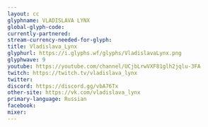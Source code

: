 ```yaml
---
layout: cc
glyphname: VLADISLAVA LYNX
global-glyph-code: 
currently-partnered: 
stream-currency-needed-for-glyph: 
title: Vladislava_Lynx
glyphurl: https://i.glyphs.wf/glyphs/VladislavaLynx.png
glyphwave: 9
youtube: https://youtube.com/channel/UCjbLrwVXF81glh2jqlu-3FA
twitch: https://twitch.tv/vladislava_lynx
twitter: 
discord: https://discord.gg/vbA76Tx
other-site: https://vk.com/vladislava_lynx
primary-language: Russian
facebook: 
mixer: 
---
```


